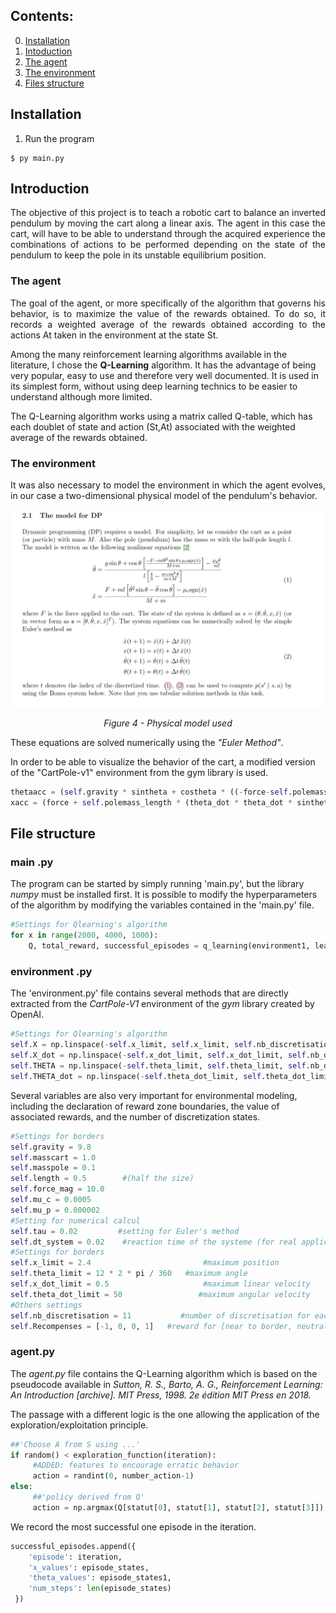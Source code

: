 ## Contents:
0. [Installation](#installation)
1. [Intoduction](#introduction)
2. [The agent](#agent)
3. [The environment](#environment)
4. [Files structure](#file)



<a id='installation'></a>
## Installation
1. Run the program
```
$ py main.py
```



<a id='introduction'></a>
## Introduction

<p align="justify">The objective of this project is to teach a robotic cart to balance an inverted pendulum by moving the cart along a linear axis. The agent in this case the cart, will have to be able to understand through the acquired experience the combinations of actions to be performed depending on the state of the pendulum to keep the pole in its unstable equilibrium position.

<a id='agent'></a>
### The agent
<p align="justify">The goal of the agent, or more specifically of the algorithm that governs his behavior, is to maximize the value of the rewards obtained. To do so, it records a weighted average of the rewards obtained according to the actions At taken in the environment at the state St.

Among the many reinforcement learning algorithms available in the literature, I chose the <b>Q-Learning</b> algorithm. It has the advantage of being very popular, easy to use and therefore very well documented. It is used in its simplest form, without using deep learning technics to be easier to understand although more limited.

The Q-Learning algorithm works using a matrix called Q-table, which has each doublet of state and action (St,At) associated with the weighted average of the rewards obtained.</p>

<a id='environment'></a>
### The environment
<p align="justify">It was also necessary to model the environment in which the agent evolves, in our case a two-dimensional physical model of the pendulum's behavior.

<p align="center"><img style="display: block; margin: auto;" src="image/model.jpg" /><br>
<i>Figure 4 - Physical model used</i></p>

<p align="justify">
These equations are solved numerically using the <i>"Euler Method"</i>.

In order to be able to visualize the behavior of the cart, a modified version of the "CartPole-v1" environment from the gym library is used.</p>
```python
thetaacc = (self.gravity * sintheta + costheta * ((-force-self.polemass_length * theta_dot * theta_dot * sintheta + self.mu_c * sign(x_dot)) / self.total_mass) - self.mu_p * heta_dot / self.polemass_length) / (self.length * (4 / 3 - self.masspole * costheta * costheta / self.total_mass))
xacc = (force + self.polemass_length * (theta_dot * theta_dot * sintheta - thetaacc * costheta) - self.mu_c * sign(x_dot)) / self.total_mass
```

<a id='file'></a>
## File structure

### main .py
The program can be started by simply running 'main.py', but the library <i>numpy</i> must be installed first.
It is possible to modify the hyperparameters of the algorithm by modifying the variables contained in the 'main.py' file.

```python
#Settings for Qlearning's algorithm
for x in range(2000, 4000, 1000):
    Q, total_reward, successful_episodes = q_learning(environment1, learning_rate=0.05, gamma=0.99, total_iteration=x, show=True)
```


### environment .py
The 'environment.py' file contains several methods that are directly extracted from the *CartPole-V1* environment of the *gym* library created by OpenAI.

```python
#Settings for Qlearning's algorithm
self.X = np.linspace(-self.x_limit, self.x_limit, self.nb_discretisation_x)
self.X_dot = np.linspace(-self.x_dot_limit, self.x_dot_limit, self.nb_discretisation_x_dot)
self.THETA = np.linspace(-self.theta_limit, self.theta_limit, self.nb_discretisation_theta)
self.THETA_dot = np.linspace(-self.theta_dot_limit, self.theta_dot_limit, self.nb_discretisation_theta_dot)
```

Several variables are also very important for environmental modeling, including the declaration of reward zone boundaries, the value of associated rewards, and the number of discretization states.

```python
#Settings for borders
self.gravity = 9.8
self.masscart = 1.0
self.masspole = 0.1
self.length = 0.5        #(half the size)
self.force_mag = 10.0
self.mu_c = 0.0005
self.mu_p = 0.000002
#Setting for numerical calcul
self.tau = 0.02         #setting for Euler's method
self.dt_system = 0.02    #reaction time of the systeme (for real application)
#Settings for borders
self.x_limit = 2.4                         #maximum position
self.theta_limit = 12 * 2 * pi / 360   #maximum angle
self.x_dot_limit = 0.5                     #maximum linear velocity
self.theta_dot_limit = 50                 #maximum angular velocity
#Others settings
self.nb_discretisation = 11           #number of discretisation for each of the 4 states
self.Recompenses = [-1, 0, 0, 1]   #reward for [near to border, neutral, vertical pole, vertical pole and cart in the center]
```


### agent.py
The *agent.py* file contains the Q-Learning algorithm which is based on the pseudocode available in *Sutton, R. S., Barto, A. G., Reinforcement Learning: An Introduction [archive]. MIT Press, 1998. 2e édition MIT Press en 2018.*

The passage with a different logic is the one allowing the application of the exploration/exploitation principle.

```python
##'Choose A from S using ...'
if random() < exploration_function(iteration):
     #ADDED: features to encourage erratic behavior
     action = randint(0, number_action-1)
else:
     ##'policy derived from Q'
     action = np.argmax(Q[statut[0], statut[1], statut[2], statut[3]])
```
We record the most successful one episode in the iteration.
```python
successful_episodes.append({
    'episode': iteration,
    'x_values': episode_states,
    'theta_values': episode_states1,
    'num_steps': len(episode_states)
 })
```
